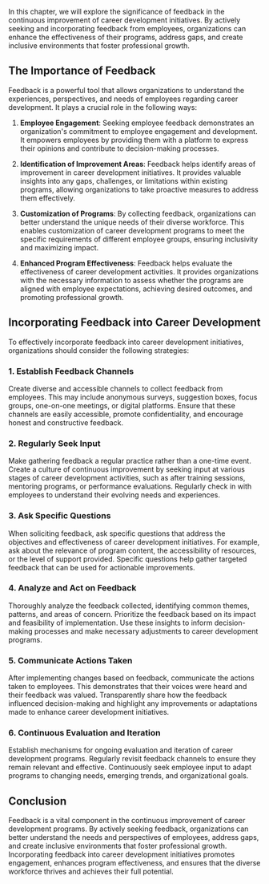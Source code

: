
In this chapter, we will explore the significance of feedback in the continuous improvement of career development initiatives. By actively seeking and incorporating feedback from employees, organizations can enhance the effectiveness of their programs, address gaps, and create inclusive environments that foster professional growth.

## The Importance of Feedback

Feedback is a powerful tool that allows organizations to understand the experiences, perspectives, and needs of employees regarding career development. It plays a crucial role in the following ways:

1. **Employee Engagement**: Seeking employee feedback demonstrates an organization's commitment to employee engagement and development. It empowers employees by providing them with a platform to express their opinions and contribute to decision-making processes.
    
2. **Identification of Improvement Areas**: Feedback helps identify areas of improvement in career development initiatives. It provides valuable insights into any gaps, challenges, or limitations within existing programs, allowing organizations to take proactive measures to address them effectively.
    
3. **Customization of Programs**: By collecting feedback, organizations can better understand the unique needs of their diverse workforce. This enables customization of career development programs to meet the specific requirements of different employee groups, ensuring inclusivity and maximizing impact.
    
4. **Enhanced Program Effectiveness**: Feedback helps evaluate the effectiveness of career development activities. It provides organizations with the necessary information to assess whether the programs are aligned with employee expectations, achieving desired outcomes, and promoting professional growth.
    

## Incorporating Feedback into Career Development

To effectively incorporate feedback into career development initiatives, organizations should consider the following strategies:

### 1\. Establish Feedback Channels

Create diverse and accessible channels to collect feedback from employees. This may include anonymous surveys, suggestion boxes, focus groups, one-on-one meetings, or digital platforms. Ensure that these channels are easily accessible, promote confidentiality, and encourage honest and constructive feedback.

### 2\. Regularly Seek Input

Make gathering feedback a regular practice rather than a one-time event. Create a culture of continuous improvement by seeking input at various stages of career development activities, such as after training sessions, mentoring programs, or performance evaluations. Regularly check in with employees to understand their evolving needs and experiences.

### 3\. Ask Specific Questions

When soliciting feedback, ask specific questions that address the objectives and effectiveness of career development initiatives. For example, ask about the relevance of program content, the accessibility of resources, or the level of support provided. Specific questions help gather targeted feedback that can be used for actionable improvements.

### 4\. Analyze and Act on Feedback

Thoroughly analyze the feedback collected, identifying common themes, patterns, and areas of concern. Prioritize the feedback based on its impact and feasibility of implementation. Use these insights to inform decision-making processes and make necessary adjustments to career development programs.

### 5\. Communicate Actions Taken

After implementing changes based on feedback, communicate the actions taken to employees. This demonstrates that their voices were heard and their feedback was valued. Transparently share how the feedback influenced decision-making and highlight any improvements or adaptations made to enhance career development initiatives.

### 6\. Continuous Evaluation and Iteration

Establish mechanisms for ongoing evaluation and iteration of career development programs. Regularly revisit feedback channels to ensure they remain relevant and effective. Continuously seek employee input to adapt programs to changing needs, emerging trends, and organizational goals.

## Conclusion

Feedback is a vital component in the continuous improvement of career development programs. By actively seeking feedback, organizations can better understand the needs and perspectives of employees, address gaps, and create inclusive environments that foster professional growth. Incorporating feedback into career development initiatives promotes engagement, enhances program effectiveness, and ensures that the diverse workforce thrives and achieves their full potential.
